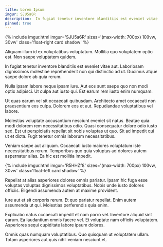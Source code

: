 ```yaml
---
title: Lorem Ipsum
imgur: SJU5a6R
description:  In fugiat tenetur inventore blanditiis est eveniet vitae aut.
pinned: true
---
```


{% include imgur.html imgur='SJU5a6R' sizes='(max-width: 700px) 100vw, 30vw' class='float-right card shadow' %}

Aliquam illum id ex voluptatibus voluptatum. Mollitia quo voluptatem optio est. Non saepe voluptatem quidem.

In fugiat tenetur inventore blanditiis est eveniet vitae aut. Laboriosam dignissimos molestiae reprehenderit non qui distinctio ad ut. Ducimus atque saepe dolore ab quia rerum.

Nulla ipsam labore neque ipsam iure. Aut eos sunt saepe quo non modi optio adipisci. Ut culpa aut iusto qui. Est earum rem iusto enim numquam.

Ut quas earum vel sit occaecati quibusdam. Architecto amet occaecati non praesentium eos culpa. Dolorem eos et aut. Repudiandae voluptatibus vel labore.

Molestias voluptate accusantium nesciunt eveniet sit natus. Beatae quia modi dolorem rem necessitatibus odio. Quasi consequatur dolore odio iusto sed. Est ut perspiciatis repellat sit nobis voluptas ut quo. Sit ad impedit qui ut et dicta. Fugit tenetur omnis laborum necessitatibus.

Veniam saepe aut aliquam. Occaecati iusto maiores voluptatum iste necessitatibus rerum. Temporibus quo quia voluptas ad dolores autem aspernatur alias. Ea hic est mollitia impedit.

{% include imgur.html imgur='R5HHZf8' sizes='(max-width: 700px) 100vw, 30vw' class='float-left card shadow' %}

Repellat at alias asperiores dolores omnis pariatur. Ipsam hic fuga esse voluptas voluptas dignissimos voluptatibus. Nobis unde iusto dolores officiis. Eligendi assumenda autem at maxime provident.

Iure aut et sit corporis rerum. Et quo pariatur repellat. Enim autem assumenda ut qui. Molestias perferendis quia enim.

Explicabo natus occaecati impedit et nam porro vel. Inventore aliquid sint earum. Ea laudantium omnis facere vel. Et voluptate nam officiis voluptatem. Asperiores sequi cupiditate labore ipsum dolores.

Omnis quas numquam voluptatibus. Quo quisquam ut voluptatem ullam. Totam asperiores aut quis nihil veniam nesciunt et.
